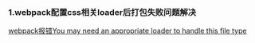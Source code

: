<!--
 * @Author: your name
 * @Date: 2021-08-19 23:13:51
 * @LastEditTime: 2021-08-19 23:15:04
 * @LastEditors: Please set LastEditors
 * @Description: In User Settings Edit
 * @FilePath: /Document/docs/采坑记录/知识点踩坑.md
-->
### 1.webpack配置css相关loader后打包失败问题解决
[webpack报错You may need an appropriate loader to handle this file type](https://www.jianshu.com/p/ee92721bb60f)
